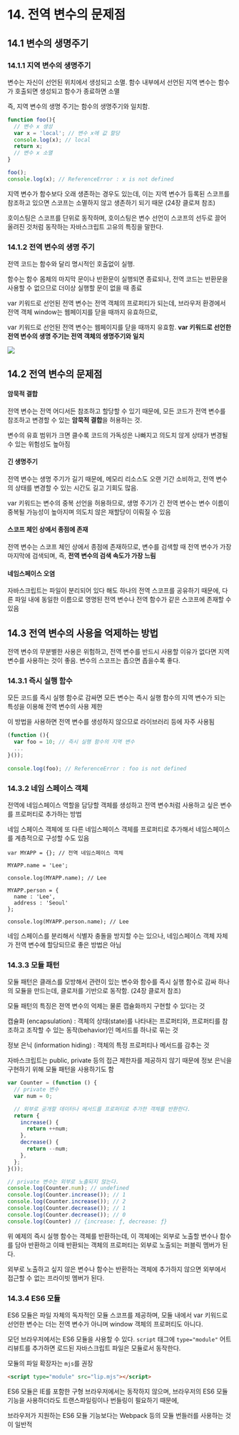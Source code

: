 # 14. 전역 변수의 문제점

## 14.1 변수의 생명주기



### 14.1.1 지역 변수의 생명주기

변수는 자신이 선언된 위치에서 생성되고 소멸. 함수 내부에서 선언된 지역 변수는 함수가 호출되면 생성되고 함수가 종료하면 소멸

즉, 지역 변수의 생명 주기는 함수의 생명주기와 일치함.

```js
function foo(){
  // 변수 x 생성
  var x = 'local'; // 변수 x에 값 할당
  console.log(x); // local
  return x;
  // 변수 x 소멸
}

foo();
console.log(x); // ReferenceError : x is not defined
```



지역 변수가 함수보다 오래 생존하는 경우도 있는데, 이는 지역 변수가 등록된 스코프를 참조하고 있으면 스코프는 소멸하지 않고 생존하기 되기 때문 (24장 클로져 참조)

호이스팅은 스코프를 단위로 동작하며, 호이스팅은 변수 선언이 스코프의 선두로 끌어 올려진 것처럼 동작하는 자바스크립트 고유의 특징을 말한다.



### 14.1.2 전역 변수의 생명 주기

전역 코드는 함수와 달리 명시적인 호출없이 실행. 

함수는 함수 몸체의 마지막 문이나 반환문이 실행되면 종료되나, 전역 코드는 반환문을 사용할 수 없으므로 더이상 실행할 문이 없을 때 종료

var 키워드로 선언된 전역 변수는 전역 객체의 프로퍼티가 되는데, 브라우저 환경에서 전역 객체 window는 웹페이지를 닫을 때까지 유효하므로,

var 키워드로 선언된 전역 변수는 웹페이지를 닫을 때까지 유효함. **var 키워드로 선언한 전역 변수의 생명 주기는 전역 객체의 생명주기와 일치**

<img src="https://velog.velcdn.com/images%2Fsozero%2Fpost%2Fe0dcaae2-dd2e-4799-893a-77a1652ad125%2F14%E1%84%8C%E1%85%A5%E1%86%AB%E1%84%8B%E1%85%A7%E1%86%A8%E1%84%87%E1%85%A7%E1%86%AB%E1%84%89%E1%85%AE.png"/>



## 14.2 전역 변수의 문제점

#### 암묵적 결합

전역 변수는 전역 어디서든 참조하고 할당할 수 있기 때문에, 모든 코드가 전역 변수를 참조하고 변경할 수 있는 **암묵적 결합**을 허용하는 것.

변수의 유효 범위가 크면 클수록 코드의 가독성은 나빠지고 의도치 않게 상태가 변경될 수 있는 위험성도 높아짐

#### 긴 생명주기

전역 변수는 생명 주기가 길기 때문에, 메모리 리소스도 오랜 기간 소비하고, 전역 변수의 상태를 변경할 수 있는 시간도 길고 기회도 많음.

var 키워드는 변수의 중복 선언을 허용하므로, 생명 주기가 긴 전역 변수는 변수 이름이 중복될 가능성이 높아지며 의도치 않은 재할당이 이뤄질 수 있음

#### 스코프 체인 상에서 종점에 존재

전역 변수는 스코프 체인 상에서 종점에 존재하므로, 변수를 검색할 때 전역 변수가 가장 마지막에 검색되며, 즉, **전역 변수의 검색 속도가 가장 느림**

#### 네임스페이스 오염

자바스크립트는 파일이 분리되어 있다 해도 하나의 전역 스코프를 공유하기 때문에, 다른 파일 내에 동일한 이름으로 명명된 전역 변수나 전역 함수가 같은 스코프에 존재할 수 있음



## 14.3 전역 변수의 사용을 억제하는 방법

전역 변수의 무분별한 사용은 위험하고, 전역 변수를 반드시 사용할 이유가 없다면 지역 변수를 사용하는 것이 좋음. 변수의 스코프는 좁으면 좁을수록 좋다.



### 14.3.1 즉시 실행 함수

모든 코드를 즉시 실행 함수로 감싸면 모든 변수는 즉시 실행 함수의 지역 변수가 되는 특성을 이용해 전역 변수의 사용 제한

이 방법을 사용하면 전역 변수를 생성하지 않으므로 라이브러리 등에 자주 사용됨

```js
(function (){
  var foo = 10; // 즉시 실행 함수의 지역 변수
  ...
}());
  
console.log(foo); // ReferenceError : foo is not defined
```



### 14.3.2 네임 스페이스 객체

전역에 네임스페이스 역할을 담당할 객체를 생성하고 전역 변수처럼 사용하고 싶은 변수를 프로퍼티로 추가하는 방법

네임 스페이스 객체에 또 다른 네임스페이스 객체를 프로퍼티로 추가해서 네임스페이스를 계층적으로 구성할 수도 있음

```Js
var MYAPP = {}; // 전역 네임스페이스 객체

MYAPP.name = 'Lee';

console.log(MYAPP.name); // Lee

MYAPP.person = {
  name : 'Lee',
  address : 'Seoul'
};

console.log(MYAPP.person.name); // Lee
```

네임 스페이스를 분리해서 식별자 충돌을 방지할 수는 있으나, 네임스페이스 객체 자체가 전역 변수에 할당되므로 좋은 방법은 아님



### 14.3.3 모듈 패턴

모듈 패턴은 클래스를 모방해서 관련이 있는 변수와 함수를 즉시 실행 함수로 감싸 하나의 모듈을 만드는데, 클로저를 기반으로 동작함. (24장 클로저 참조)

모듈 패턴의 특징은 젼역 변수의 억제는 물론 캡슐화까지 구현할 수 있다는 것

캡슐화 (encapsulation) : 객체의 상태(state)를 나타내는 프로퍼티와, 프로퍼티를 참조하고 조작할 수 있는 동작(behavior)인 메서드를 하나로 묶는 것

정보 은닉 (information hiding) : 객체의 특정 프로퍼티나 메서드를 감추는 것

자바스크립트는 public, private 등의 접근 제한자를 제공하지 않기 때문에 정보 은닉을 구현하기 위해 모듈 패턴을 사용하기도 함

```js
var Counter = (function () {
  // private 변수
  var num = 0;

  // 외부로 공개할 데이터나 메서드를 프로퍼티로 추가한 객체를 반환한다.
  return {
    increase() {
      return ++num;
    },
    decrease() {
      return --num;
    },
  };
}());

// private 변수는 외부로 노출되지 않는다.
console.log(Counter.num); // undefined
console.log(Counter.increase()); // 1
console.log(Counter.increase()); // 2
console.log(Counter.decrease()); // 1
console.log(Counter.decrease()); // 0
console.log(Counter) // {increase: ƒ, decrease: ƒ}
```

위 예제의 즉시 실행 함수는 객체를 반환하는데, 이 객체에는 외부로 노출할 변수나 함수를 담아 반환하고 이때 반환되는 객체의 프로퍼티는 외부로 노출되는 퍼블릭 멤버가 된다.

외부로 노출하고 싶지 않은 변수나 함수는 반환하는 객체에 추가하지 않으면 외부에서 접근할 수 없는 프라이빗 멤버가 된다.



### 14.3.4 ES6 모듈

ES6 모듈은 파일 자체의 독자적인 모듈 스코프를 제공하며, 모듈 내에서 var 키워드로 선언한 변수는 더는 전역 변수가 아니며 window 객체의 프로퍼티도 아니다.

모던 브라우저에서는 ES6 모듈을 사용할 수 있다. `script` 태그에 `type="module"` 어트리뷰트를 추가하면 로드된 자바스크립트 파일은 모듈로서 동작한다.

모듈의 파일 확장자는 `mjs`를 권장

```html
<script type="module" src="lip.mjs"></script>
```

ES6 모듈은 IE를 포함한 구형 브라우저에서는 동작하지 않으며, 브라우저의 ES6 모듈 기능을 사용하더라도 트랜스파일링이나 번들링이 필요하기 때문에,

브라우저가 지원하는 ES6 모듈 기능보다는 Webpack 등의 모듈 번들러를 사용하는 것이 일반적